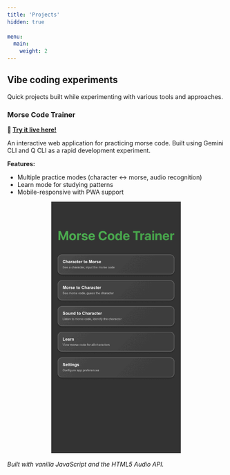 ```yaml
---
title: 'Projects'
hidden: true

menu:
  main:
    weight: 2
---
```


## Vibe coding experiments

Quick projects built while experimenting with various tools and approaches.

### Morse Code Trainer

**🚀 [Try it live here!](https://morse-code.sumitgouthaman.com)**

An interactive web application for practicing morse code. Built using Gemini CLI and Q CLI as a rapid development experiment.

**Features:**
- Multiple practice modes (character ↔ morse, audio recognition)
- Learn mode for studying patterns
- Mobile-responsive with PWA support

<div style="text-align: center;">
<img src="https://raw.githubusercontent.com/sumitgouthaman/morse-code-trainer/main/_screenshots/local/mobile/combined.gif" alt="Morse Code Trainer Demo" width="300">
</div>

*Built with vanilla JavaScript and the HTML5 Audio API.*
